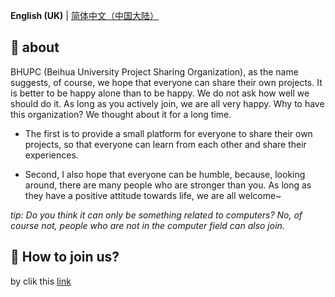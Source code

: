 **English (UK)** | [简体中文（中国大陆）](README-zh-cn.md)

## 🍭 about
BHUPC (Beihua University Project Sharing Organization), as the name suggests, of course, we hope that everyone can share their own projects. It is better to be happy alone than to be happy. We do not ask how well we should do it. As long as you actively join, we are all very happy. Why to have this organization? We thought about it for a long time.

- The first is to provide a small platform for everyone to share their own projects, so that everyone can learn from each other and share their experiences.

- Second, I also hope that everyone can be humble, because, looking around, there are many people who are stronger than you. As long as they have a positive attitude towards life, we are all welcome~

*tip: Do you think it can only be something related to computers? No, of course not, people who are not in the computer field can also join.*

## 🍹 How to join us?
by clik this [link](https://github.com/BHUPC90/.github/issues/new/choose)
